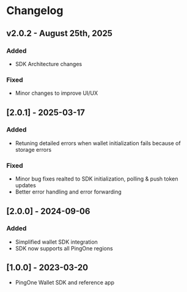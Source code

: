 # Changelog

## v2.0.2 - August 25th, 2025

### Added

- SDK Architecture changes

### Fixed

- Minor changes to improve UI/UX


## [2.0.1] - 2025-03-17

### Added
- Retuning detailed errors when wallet initialization fails because of storage errors

### Fixed
- Minor bug fixes realted to SDK initialization, polling & push token updates
- Better error handling and error forwarding

## [2.0.0] - 2024-09-06 

### Added
- Simplified wallet SDK integration
- SDK now supports all PingOne regions

## [1.0.0] - 2023-03-20

- PingOne Wallet SDK and reference app 
